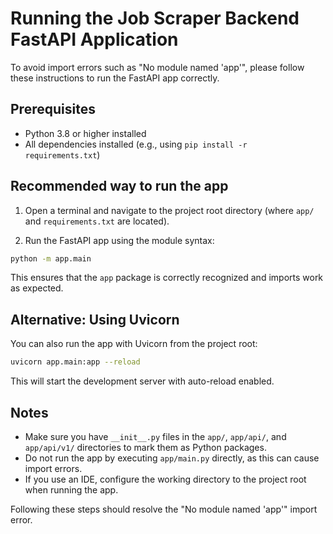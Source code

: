 # Running the Job Scraper Backend FastAPI Application

To avoid import errors such as "No module named 'app'", please follow these instructions to run the FastAPI app correctly.

## Prerequisites

- Python 3.8 or higher installed
- All dependencies installed (e.g., using `pip install -r requirements.txt`)

## Recommended way to run the app

1. Open a terminal and navigate to the project root directory (where `app/` and `requirements.txt` are located).

2. Run the FastAPI app using the module syntax:

```bash
python -m app.main
```

This ensures that the `app` package is correctly recognized and imports work as expected.

## Alternative: Using Uvicorn

You can also run the app with Uvicorn from the project root:

```bash
uvicorn app.main:app --reload
```

This will start the development server with auto-reload enabled.

## Notes

- Make sure you have `__init__.py` files in the `app/`, `app/api/`, and `app/api/v1/` directories to mark them as Python packages.
- Do not run the app by executing `app/main.py` directly, as this can cause import errors.
- If you use an IDE, configure the working directory to the project root when running the app.

Following these steps should resolve the "No module named 'app'" import error.
